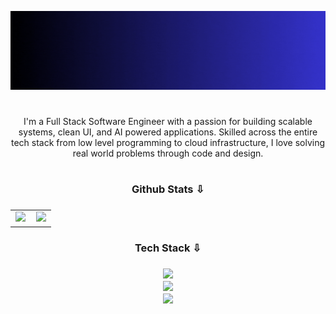 [![MasterHead](banner.gif)](https://redowanahmed.com)

#

<p align="center">
  I'm a Full Stack Software Engineer with a passion for building scalable systems, clean UI, and AI powered applications. Skilled across the entire tech stack from low level programming to cloud infrastructure, I love solving real world problems through code and design.
</p>

#

<h3 align="center">Github Stats ⇩<h3>

<div align="center">
  <table>
    <tr>
      <td>
        <img src="https://github-readme-streak-stats.herokuapp.com/?user=RedowXn&theme=tokyonight&hide_border=true" width="430" />
      </td>
      <td>
        <img src="https://github-readme-stats.vercel.app/api?username=RedowXn&show_icons=true&theme=tokyonight&hide_border=true&locale=en" width="410" />
      </td>
    </tr>
  </table>
</div>


<h3 align="center">Tech Stack ⇩<h3>

<p align="center">
  <a href="#"><img src="https://skillicons.dev/icons?i=cpp,py,ts,js,go,rust,bash,react,nextjs,tailwind,nodejs,nestjs,express" /></a><br>
  <a href="#"><img src="https://skillicons.dev/icons?i=django,fastapi,postgres,mysql,mongodb,redis,docker,kubernetes,terraform,githubactions,nginx,cloudflare,aws" /></a><br>
  <a href="#"><img src="https://skillicons.dev/icons?i=git,github,vscode,figma,postman,pytorch,tensorflow,vite" /></a>
</p>

#
